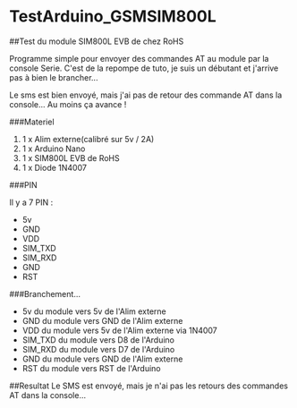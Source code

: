 # TestArduino_GSMSIM800L

##Test du module SIM800L EVB de chez RoHS

Programme simple pour envoyer des commandes AT au module par la console Serie.
C'est de la repompe de tuto, je suis un débutant et j'arrive pas à bien le brancher...

Le sms est bien envoyé, mais j'ai pas de retour des commande AT dans la console... Au moins ça avance !

###Materiel

1. 1 x Alim externe(calibré sur 5v / 2A)
2. 1 x Arduino Nano
3. 1 x SIM800L EVB de RoHS
4. 1 x Diode 1N4007

###PIN

Il y a 7 PIN :
* 5v
* GND
* VDD
* SIM_TXD
* SIM_RXD
* GND
* RST
 
###Branchement...

* 5v du module vers 5v de l'Alim externe
* GND du module vers GND de l'Alim externe
* VDD du module vers 5v de l'Alim externe via 1N4007
* SIM_TXD du module vers D8 de l'Arduino
* SIM_RXD du module vers D7 de l'Arduino
* GND du module vers GND de l'Alim externe
* RST du module vers RST de l'Arduino

##Resultat
Le SMS est envoyé, mais je n'ai pas les retours des commandes AT dans la console...
